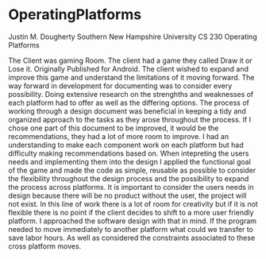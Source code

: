 # OperatingPlatforms
 
 
Justin M. Dougherty
Southern New Hampshire University
CS 230 Operating Platforms

The Client was gaming Room. The client had a game they called Draw it or Lose it. Originally Published for Android. The client wished to expand and improve this game and understand the limitations of it moving forward. The way forward in development for documenting was to consider every possibility. Doing extensive research on the strenghths and weaknesses of each platform had to offer as well as the differing options. The process of working through a design document was beneficial in keeping a tidy and organized approach to the tasks as they arose throughout the process. If I chose one part of this document to be improved, it would be the recommendations, they had a lot of more room to improve. I had an understanding to make each component work on each platform but had difficulty making recommendations based on. When intepreting the users needs and implementing them into the design I applied the functional goal of the game and made the code as simple, reusable as possible to consider the flexibility throughout the design process and the possibility to expand the process across platforms.  It is important to consider the users needs in design because there will be no product without the user, the project will not exist. In this line of work there is a lot of room for creativity but if it is not flexible there is no point if the client decides to shift to a more user friendly platform. I approached the software design with that in mind. If the  program  needed to move immediately to another platform what could we transfer to save labor hours. As well as considered the constraints associated to these cross platform moves.
